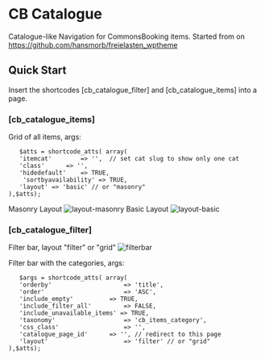 # CB Catalogue

Catalogue-like Navigation for CommonsBooking items. 
Started from on https://github.com/hansmorb/freielasten_wptheme 



## Quick Start

Insert the shortcodes [cb_catalogue_filter] and [cb_catalogue_items] into a page.


### [cb_catalogue_items] 

Grid of all items, args: 

````
   $atts = shortcode_atts( array(
   'itemcat' 		=> '',	// set cat slug to show only one cat
   'class' 		=> '',
   'hidedefault' 	=> TRUE,
    'sortbyavailability' => TRUE,
   'layout' => 'basic' // or "masonry"
),$atts);
````
Masonry Layout
![layout-masonry](https://user-images.githubusercontent.com/4009931/224728331-8b43e201-d77a-49a7-99cd-93027803b762.jpg)
Basic Layout
![layout-basic](https://user-images.githubusercontent.com/4009931/224728337-df15f7a2-01a3-4503-a35d-2bd6030d3b01.jpg)



### [cb_catalogue_filter] 

Filter bar, layout "filter" or "grid"
![filterbar](https://user-images.githubusercontent.com/4009931/224728245-b82a46d6-f1f1-4d5a-a790-e1102567cdc3.jpg)

Filter bar with the categories, args:

````
   $args = shortcode_atts( array(
   'orderby'					=> 'title',
   'order'						=> 'ASC',
   'include_empty' 			=> TRUE,
   'include_filter_all' 		=> FALSE,
   'include_unavailable_items' => TRUE,
   'taxonomy' 					=> 'cb_items_category',
   'css_class'					=> '',
   'catalogue_page_id' 		=> '', // redirect to this page
   'layout' 					=> 'filter' // or "grid"
),$atts);
````
